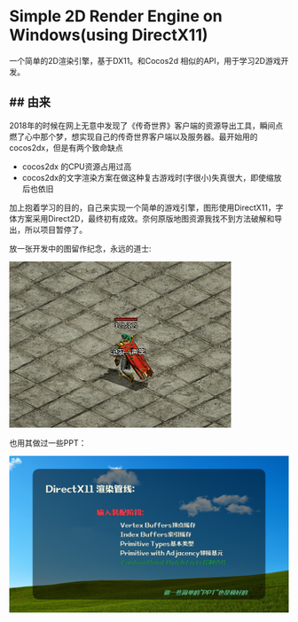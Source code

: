 # Simple 2D Render Engine on Windows(using DirectX11)

一个简单的2D渲染引擎，基于DX11。和Cocos2d 相似的API，用于学习2D游戏开发。 

## ## 由来

​        2018年的时候在网上无意中发现了《传奇世界》客户端的资源导出工具，瞬间点燃了心中那个梦，想实现自己的传奇世界客户端以及服务器。最开始用的cocos2dx，但是有两个致命缺点

* cocos2dx 的CPU资源占用过高
* cocos2dx的文字渲染方案在做这种复古游戏时(字很小)失真很大，即使缩放后也依旧

加上抱着学习的目的，自己来实现一个简单的游戏引擎，图形使用DirectX11，字体方案采用Direct2D，最终初有成效。奈何原版地图资源我找不到方法破解和导出，所以项目暂停了。

放一张开发中的图留作纪念，永远的道士:

![](./images/taos.gif)

也用其做过一些PPT：

![](./images/ppt.png)

